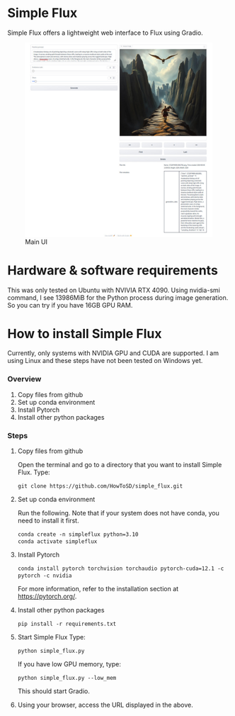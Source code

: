 # Simple Flux
Simple Flux offers a lightweight web interface to Flux using Gradio.


<figure>
  <img src="docs/resources/main_ui.jpg" alt="UI">
  <figcaption>Main UI</figcaption>
</figure>

# Hardware & software requirements
This was only tested on Ubuntu with NVIVIA RTX 4090.
Using nvidia-smi command, I see 13986MiB for the Python process during image generation.
So you can try if you have 16GB GPU RAM.

# How to install Simple Flux
Currently, only systems with NVIDIA GPU and CUDA are supported.
I am using Linux and these steps have not been tested on Windows yet.

### Overview
1. Copy files from github
1. Set up conda environment
1. Install Pytorch
1. Install other python packages

### Steps
1. Copy files from github

   Open the terminal and go to a directory that you want to install Simple Flux.
   Type:
   ```
   git clone https://github.com/HowToSD/simple_flux.git
   ```

2. Set up conda environment

    Run the following. Note that if your system does not have conda, you need to install it first.

    ```
    conda create -n simpleflux python=3.10
    conda activate simpleflux
    ```

3. Install Pytorch
   
    ```
    conda install pytorch torchvision torchaudio pytorch-cuda=12.1 -c pytorch -c nvidia
    ```
    For more information, refer to the installation section at https://pytorch.org/.


4. Install other python packages

    ```
    pip install -r requirements.txt
    ```

5. Start Simple Flux
   Type:
   ```
   python simple_flux.py
   ```

   If you have low GPU memory, type:
   ```
   python simple_flux.py --low_mem
   ```

   This should start Gradio.

5.  Using your browser, access the URL displayed in the above.
